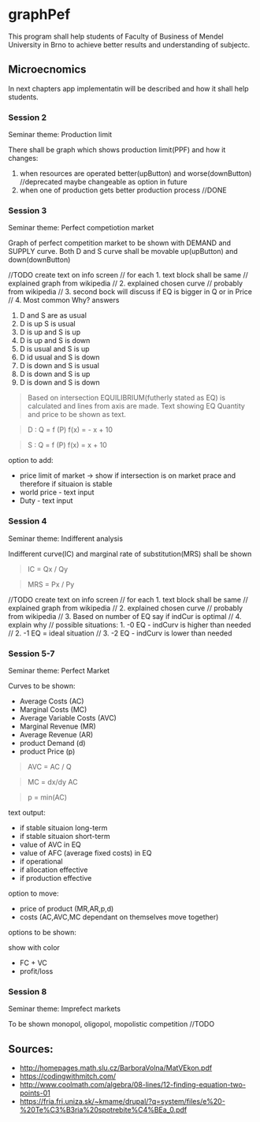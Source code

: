 # graphPef

This program shall help students of Faculty of Business of Mendel University in Brno to achieve better results and understanding of subjectc.

## Microecnomics
In next chapters app implementatin will be described and how it shall help students.
### Session 2
Seminar theme: Production limit

There shall be graph which shows production limit(PPF) and how it changes: 
1. when resources are operated better(upButton) and worse(downButton) //deprecated maybe changeable as option in future
2. when one of production gets better production process //DONE

### Session 3
Seminar theme: Perfect competiotion market

Graph of perfect competition market to be shown with DEMAND and SUPPLY curve. Both D and S curve shall be movable up(upButton) and down(downButton)

//TODO create text on info screen
//  for each 1. text block shall be same // explained graph from wikipedia
//  2. explained chosen curve // probably from wikipedia
//  3. second bock will discuss if EQ is bigger in Q or in Price
//  4. Most common Why? answers
1. D and S are as usual
2. D is up S is usual
3. D is up and S is up
4. D is up and S is down
5. D is usual and S is up
6. D id usual and S is down
7. D is down and S is usual
7. D is down and S is up
7. D is down and S is down

>Based on intersection EQUILIBRIUM(futherly stated as EQ) is calculated and lines from axis are made. Text showing EQ Quantity and price to be shown as text.

> D : Q = f (P) f(x) = - x + 10  

> S : Q = f (P) f(x) = x + 10

option to add:

- price limit of market -> show if intersection is on market prace and therefore if situaion is stable
- world price - text input
- Duty - text input

### Session 4
Seminar theme: Indifferent analysis

Indifferent curve(IC) and marginal rate of substitution(MRS) shall be shown
> IC = Qx / Qy

> MRS = Px / Py

//TODO create text on info screen
//  for each 1. text block shall be same // explained graph from wikipedia
//  2. explained chosen curve // probably from wikipedia
//  3. Based on number of EQ say if indCur is optimal
//  4. explain why
// possible situations:   1. -0 EQ - indCurv is higher than needed
//                        2. -1 EQ = ideal situation
//                        3. -2 EQ - indCurv is lower than needed



### Session 5-7
Seminar theme: Perfect Market

Curves to be shown:
- Average Costs (AC)
- Marginal Costs (MC)
- Average Variable Costs (AVC)
- Marginal Revenue (MR)
- Average Revenue (AR)
- product Demand (d)
- product Price (p)

> AVC = AC / Q

> MC = dx/dy AC

> p = min(AC)

text output:
- if stable situaion long-term
- if stable situaion short-term
- value of AVC in EQ
- value of AFC (average fixed costs) in EQ
- if operational
- if allocation effective
- if production effective

option to move:
- price of product (MR,AR,p,d)
- costs (AC,AVC,MC dependant on themselves move together)

options to be shown:

show with color 
- FC + VC
- profit/loss


### Session 8
Seminar theme: Imprefect markets

To be shown monopol, oligopol, mopolistic competition
//TODO

## Sources:

- http://homepages.math.slu.cz/BarboraVolna/MatVEkon.pdf
- https://codingwithmitch.com/
- http://www.coolmath.com/algebra/08-lines/12-finding-equation-two-points-01
- https://fria.fri.uniza.sk/~kmame/drupal/?q=system/files/e%20-%20Te%C3%B3ria%20spotrebite%C4%BEa_0.pdf
